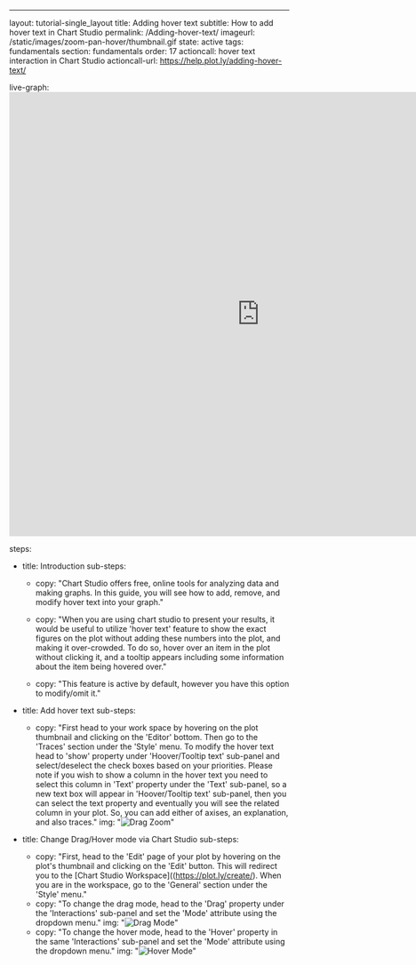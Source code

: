 ---
layout: tutorial-single_layout
title: Adding hover text
subtitle: How to add hover text in Chart Studio
permalink: /Adding-hover-text/
imageurl: /static/images/zoom-pan-hover/thumbnail.gif
state: active
tags: fundamentals
section: fundamentals
order: 17
actioncall: hover text interaction in Chart Studio
actioncall-url: https://help.plot.ly/adding-hover-text/

live-graph: <iframe width="900" height="800" frameborder="0" scrolling="no" src="https://plot.ly/~plotly2_demo/480.embed"></iframe>

steps:
 - title: Introduction
   sub-steps:
    - copy: "Chart Studio offers free, online tools for analyzing data and making graphs. In this guide, you will see how to add, remove, and modify hover text into your graph."

    - copy: "When you are using chart studio to present your results, it would be useful to utilize 'hover text' feature to show the exact figures on the plot without adding these numbers into the plot, and making it over-crowded. To do so, hover over an item in the plot without clicking it, and a tooltip appears including some information about the item being hovered over."
    - copy: "This feature is active by default, however you have this option to modify/omit it."

 - title: Add hover text
   sub-steps:
    - copy: "First head to your work space by hovering on the plot thumbnail and clicking on the 'Editor' bottom. Then go to the 'Traces' section under the 'Style' menu. To modify the hover text head to 'show' property under 'Hoover/Tooltip text' sub-panel and select/deselect the check boxes based on your priorities. Please note if you wish to show a column in the hover text you need to select this column in 'Text' property under the 'Text' sub-panel, so a new text box will appear in 'Hoover/Tooltip text' sub-panel, then you can select the text property and eventually you will see the related column in your plot. So, you can add either of axises, an explanation, and also traces."
      img: "![Drag Zoom](../static/images/zoom-pan-hover/drag-to-zoom.gif)"


 - title: Change Drag/Hover mode via Chart Studio
   sub-steps: 
    - copy: "First, head to the 'Edit' page of your plot by hovering on the plot's thumbnail and clicking on the 'Edit' button. This will redirect you to the [Chart Studio Workspace]((https://plot.ly/create/). When you are in the workspace, go to the 'General' section under the 'Style' menu."
    - copy: "To change the drag mode, head to the 'Drag' property under the 'Interactions' sub-panel and set the 'Mode' attribute using the dropdown menu."
      img: "![Drag Mode](../static/images/zoom-pan-hover/change-drag-mode.png)"
    - copy: "To change the hover mode, head to the 'Hover' property in the same 'Interactions' sub-panel and set the 'Mode' attribute using the dropdown menu."
      img: "![Hover Mode](../static/images/zoom-pan-hover/change-hover-mode.png)"

